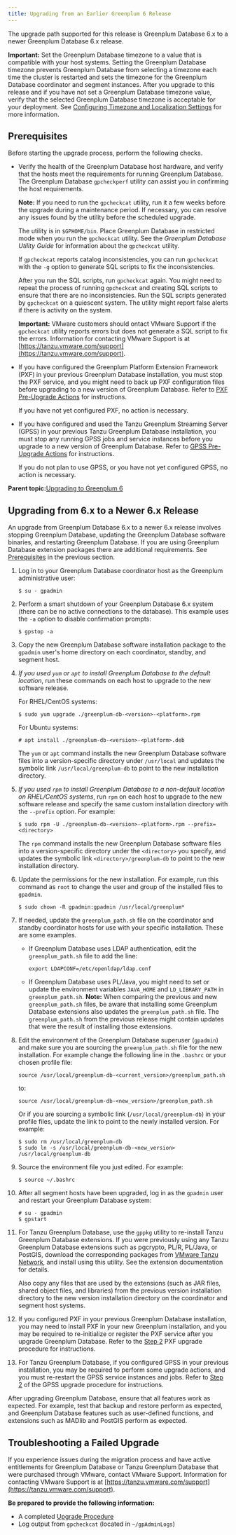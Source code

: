 ```yaml
---
title: Upgrading from an Earlier Greenplum 6 Release 
---
```


The upgrade path supported for this release is Greenplum Database 6.x to a newer Greenplum Database 6.x release.

**Important:** Set the Greenplum Database timezone to a value that is compatible with your host systems. Setting the Greenplum Database timezone prevents Greenplum Database from selecting a timezone each time the cluster is restarted and sets the timezone for the Greenplum Database coordinator and segment instances. After you upgrade to this release and if you have not set a Greenplum Database timezone value, verify that the selected Greenplum Database timezone is acceptable for your deployment. See [Configuring Timezone and Localization Settings](localization.html) for more information.

## <a id="gpdb_prereq"></a>Prerequisites 

Before starting the upgrade process, perform the following checks.

-   Verify the health of the Greenplum Database host hardware, and verify that the hosts meet the requirements for running Greenplum Database. The Greenplum Database `gpcheckperf` utility can assist you in confirming the host requirements.

    **Note:** If you need to run the `gpcheckcat` utility, run it a few weeks before the upgrade during a maintenance period. If necessary, you can resolve any issues found by the utility before the scheduled upgrade.

    The utility is in `$GPHOME/bin`. Place Greenplum Database in restricted mode when you run the `gpcheckcat` utility. See the *Greenplum Database Utility Guide* for information about the `gpcheckcat` utility.

    If `gpcheckcat` reports catalog inconsistencies, you can run `gpcheckcat` with the `-g` option to generate SQL scripts to fix the inconsistencies.

    After you run the SQL scripts, run `gpcheckcat` again. You might need to repeat the process of running `gpcheckcat` and creating SQL scripts to ensure that there are no inconsistencies. Run the SQL scripts generated by `gpcheckcat` on a quiescent system. The utility might report false alerts if there is activity on the system.

    **Important:** VMware customers should ontact VMware Support if the `gpcheckcat` utility reports errors but does not generate a SQL script to fix the errors. Information for contacting VMware Support is at [https://tanzu.vmware.com/support](https://tanzu.vmware.com/support).

-   If you have configured the Greenplum Platform Extension Framework \(PXF\) in your previous Greenplum Database installation, you must stop the PXF service, and you might need to back up PXF configuration files before upgrading to a new version of Greenplum Database. Refer to [PXF Pre-Upgrade Actions](../pxf/upgrade_pxf_6x.html#pxfpre) for instructions.

    If you have not yet configured PXF, no action is necessary.

-   If you have configured and used the Tanzu Greenplum Streaming Server \(GPSS\) in your previous Tanzu Greenplum Database installation, you must stop any running GPSS jobs and service instances before you upgrade to a new version of Greenplum Database. Refer to [GPSS Pre-Upgrade Actions](http://greenplum.docs.pivotal.io/streaming-server/1-5/upgrading-gpss.html#step1) for instructions.

    If you do not plan to use GPSS, or you have not yet configured GPSS, no action is necessary.


**Parent topic:**[Upgrading to Greenplum 6](upgrade_intro.html)

## <a id="topic17"></a>Upgrading from 6.x to a Newer 6.x Release 

An upgrade from Greenplum Database 6.x to a newer 6.x release involves stopping Greenplum Database, updating the Greenplum Database software binaries, and restarting Greenplum Database. If you are using Greenplum Database extension packages there are additional requirements. See [Prerequisites](#gpdb_prereq) in the previous section.

1.  Log in to your Greenplum Database coordinator host as the Greenplum administrative user:

    ```
    $ su - gpadmin
    ```

2.  Perform a smart shutdown of your Greenplum Database 6.x system \(there can be no active connections to the database\). This example uses the `-a` option to disable confirmation prompts:

    ```
    $ gpstop -a
    ```

3.  Copy the new Greenplum Database software installation package to the `gpadmin` user's home directory on each coordinator, standby, and segment host.
4.  *If you used `yum` or `apt` to install Greenplum Database to the default location*, run these commands on each host to upgrade to the new software release.

    For RHEL/CentOS systems:

    ```
    $ sudo yum upgrade ./greenplum-db-<version>-<platform>.rpm
    ```

    For Ubuntu systems:

    ```
    # apt install ./greenplum-db-<version>-<platform>.deb
    ```

    The `yum` or `apt` command installs the new Greenplum Database software files into a version-specific directory under `/usr/local` and updates the symbolic link `/usr/local/greenplum-db` to point to the new installation directory.

5.  *If you used `rpm` to install Greenplum Database to a non-default location on RHEL/CentOS systems*, run `rpm` on each host to upgrade to the new software release and specify the same custom installation directory with the `--prefix` option. For example:

    ```
    $ sudo rpm -U ./greenplum-db-<version>-<platform>.rpm --prefix=<directory>
    ```

    The `rpm` command installs the new Greenplum Database software files into a version-specific directory under the `<directory>` you specify, and updates the symbolic link `<directory>/greenplum-db` to point to the new installation directory.

6.  Update the permissions for the new installation. For example, run this command as `root` to change the user and group of the installed files to `gpadmin`.

    ```
    $ sudo chown -R gpadmin:gpadmin /usr/local/greenplum*
    ```

7.  If needed, update the `greenplum_path.sh` file on the coordinator and standby coordinator hosts for use with your specific installation. These are some examples.
    -   If Greenplum Database uses LDAP authentication, edit the `greenplum_path.sh` file to add the line:

        ```
        export LDAPCONF=/etc/openldap/ldap.conf
        ```
    -   If Greenplum Database uses PL/Java, you might need to set or update the environment variables `JAVA_HOME` and `LD_LIBRARY_PATH` in `greenplum_path.sh`.
    **Note:** When comparing the previous and new `greenplum_path.sh` files, be aware that installing some Greenplum Database extensions also updates the `greenplum_path.sh` file. The `greenplum_path.sh` from the previous release might contain updates that were the result of installing those extensions.

8.  Edit the environment of the Greenplum Database superuser \(`gpadmin`\) and make sure you are sourcing the `greenplum_path.sh` file for the new installation. For example change the following line in the `.bashrc` or your chosen profile file:

    ```
    source /usr/local/greenplum-db-<current_version>/greenplum_path.sh
    ```

    to:

    ```
    source /usr/local/greenplum-db-<new_version>/greenplum_path.sh
    ```

    Or if you are sourcing a symbolic link \(`/usr/local/greenplum-db`\) in your profile files, update the link to point to the newly installed version. For example:

    ```
    $ sudo rm /usr/local/greenplum-db
    $ sudo ln -s /usr/local/greenplum-db-<new_version> /usr/local/greenplum-db
    ```

9.  Source the environment file you just edited. For example:

    ```
    $ source ~/.bashrc
    ```

10. After all segment hosts have been upgraded, log in as the `gpadmin` user and restart your Greenplum Database system:

    ```
    # su - gpadmin
    $ gpstart
    ```

11. For Tanzu Greenplum Database, use the `gppkg` utility to re-install Tanzu Greenplum Database extensions. If you were previously using any Tanzu Greenplum Database extensions such as pgcrypto, PL/R, PL/Java, or PostGIS, download the corresponding packages from [VMware Tanzu Network](https://network.pivotal.io/products/pivotal-gpdb), and install using this utility. See the extension documentation for details.

    Also copy any files that are used by the extensions \(such as JAR files, shared object files, and libraries\) from the previous version installation directory to the new version installation directory on the coordinator and segment host systems.

12. If you configured PXF in your previous Greenplum Database installation, you may need to install PXF in your new Greenplum installation, and you may be required to re-initialize or register the PXF service after you upgrade Greenplum Database. Refer to the [Step 2](../pxf/upgrade_pxf_6x.html#pxfup) PXF upgrade procedure for instructions.
13. For Tanzu Greenplum Database, if you configured GPSS in your previous installation, you may be required to perform some upgrade actions, and you must re-restart the GPSS service instances and jobs. Refer to [Step 2](http://greenplum.docs.pivotal.io/streaming-server/1-5/upgrading-gpss.html#step2) of the GPSS upgrade procedure for instructions.

After upgrading Greenplum Database, ensure that all features work as expected. For example, test that backup and restore perform as expected, and Greenplum Database features such as user-defined functions, and extensions such as MADlib and PostGIS perform as expected.

## <a id="topic_zbx_szy_kbb"></a>Troubleshooting a Failed Upgrade 

If you experience issues during the migration process and have active entitlements for Greenplum Database or Tanzu Greenplum Database that were purchased through VMware, contact VMware Support. Information for contacting VMware Support is at [https://tanzu.vmware.com/support](https://tanzu.vmware.com/support).

**Be prepared to provide the following information:**

-   A completed [Upgrade Procedure](#topic17)
-   Log output from `gpcheckcat` \(located in `~/gpAdminLogs`\)

